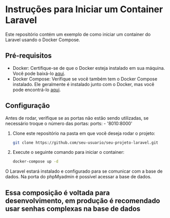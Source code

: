 # Instruções para Iniciar um Container Laravel

Este repositório contém um exemplo de como iniciar um container do Laravel usando o Docker Compose.

## Pré-requisitos

- Docker: Certifique-se de que o Docker esteja instalado em sua máquina. Você pode baixá-lo [aqui](https://www.docker.com/get-started).
- Docker Compose: Verifique se você também tem o Docker Compose instalado. Ele geralmente é instalado junto com o Docker, mas você pode encontrá-lo [aqui](https://docs.docker.com/compose/install/).

## Configuração

Antes de rodar, verifique se as portas não estão sendo utilizadas, se necessário troque o número das portas:
ports:
      - '8010:8000'

1. Clone este repositório na pasta em que você deseja rodar o projeto:

   ```bash
   git clone https://github.com/seu-usuario/seu-projeto-laravel.git


2. Execute o seguinte comando para iniciar o container:

    ```bash
    docker-compose up -d

O Laravel estará instalado e configurado para se comunicar com a base de dados.
Na porta do phpMyadmin é possível acessar a base de dados.


## Essa composição é voltada para desenvolvimento, em produção é recomendado usar senhas complexas na base de dados